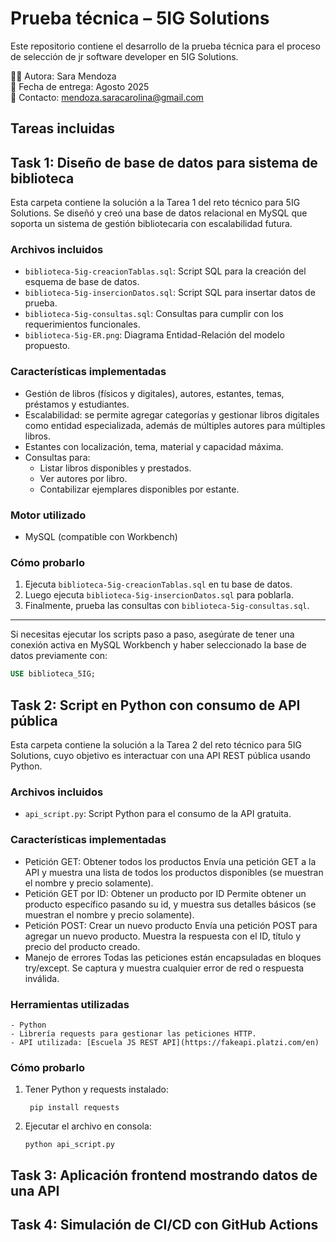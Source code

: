 # Prueba técnica – 5IG Solutions

Este repositorio contiene el desarrollo de la prueba técnica para el proceso de selección de jr software developer en 5IG Solutions.

👩‍💻 Autora: Sara Mendoza  
📅 Fecha de entrega: Agosto 2025  
📧 Contacto: mendoza.saracarolina@gmail.com

## Tareas incluidas

## Task 1: Diseño de base de datos para sistema de biblioteca
  Esta carpeta contiene la solución a la Tarea 1 del reto técnico para 5IG Solutions. Se diseñó y creó una base de datos relacional en MySQL que soporta un sistema de gestión bibliotecaria con escalabilidad futura.

  ### Archivos incluidos

  - `biblioteca-5ig-creacionTablas.sql`: Script SQL para la creación del esquema de base de datos.
  - `biblioteca-5ig-insercionDatos.sql`: Script SQL para insertar datos de prueba.
  - `biblioteca-5ig-consultas.sql`: Consultas para cumplir con los requerimientos funcionales.
  - `biblioteca-5ig-ER.png`: Diagrama Entidad-Relación del modelo propuesto.

  ### Características implementadas

  - Gestión de libros (físicos y digitales), autores, estantes, temas, préstamos y estudiantes.
  - Escalabilidad: se permite agregar categorías y gestionar libros digitales como entidad especializada, además de múltiples autores para múltiples libros.
  - Estantes con localización, tema, material y capacidad máxima.
  - Consultas para:
      - Listar libros disponibles y prestados.
      - Ver autores por libro.
      - Contabilizar ejemplares disponibles por estante.

  ### Motor utilizado
  
  - MySQL (compatible con Workbench)
    
  ### Cómo probarlo

  1. Ejecuta `biblioteca-5ig-creacionTablas.sql` en tu base de datos.
  2. Luego ejecuta `biblioteca-5ig-insercionDatos.sql` para poblarla.
  3. Finalmente, prueba las consultas con `biblioteca-5ig-consultas.sql`.
  ---

Si necesitas ejecutar los scripts paso a paso, asegúrate de tener una conexión activa en MySQL Workbench y haber seleccionado la base de datos previamente con:

```sql
USE biblioteca_5IG;
```

  
## Task 2: Script en Python con consumo de API pública
  Esta carpeta contiene la solución a la Tarea 2 del reto técnico para 5IG Solutions, cuyo objetivo es interactuar con una API REST pública usando Python.
   ### Archivos incluidos
   - `api_script.py`: Script Python para el consumo de la API gratuita.
   ### Características implementadas
   - Petición GET: Obtener todos los productos
     Envía una petición GET a la API y muestra una lista de todos los productos disponibles (se muestran el nombre y precio solamente).
   - Petición GET por ID: Obtener un producto por ID
     Permite obtener un producto específico pasando su id, y muestra sus detalles básicos (se muestran el nombre y precio solamente).
   - Petición POST: Crear un nuevo producto
     Envía una petición POST para agregar un nuevo producto.
     Muestra la respuesta con el ID, título y precio del producto creado.
   - Manejo de errores
     Todas las peticiones están encapsuladas en bloques try/except.
     Se captura y muestra cualquier error de red o respuesta inválida.
     
   ### Herramientas utilizadas
    - Python 
    - Librería requests para gestionar las peticiones HTTP.
    - API utilizada: [Escuela JS REST API](https://fakeapi.platzi.com/en)
    
   ### Cómo probarlo
   
  1.  Tener Python y requests instalado:
       ```
        pip install requests
       ```
       
  2. Ejecutar el archivo en consola:
     ```
     python api_script.py
     ```

## Task 3: Aplicación frontend mostrando datos de una API
## Task 4: Simulación de CI/CD con GitHub Actions




